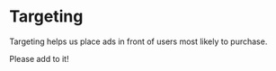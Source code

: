 # Targeting

Targeting helps us place ads in front of users most likely to purchase.

Please add to it!
